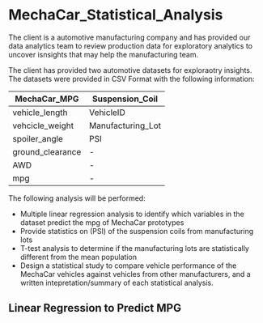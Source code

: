 # MechaCar_Statistical_Analysis

The client is a automotive manufacturing company and has provided our data analytics team to review production data for exploratory analytics to uncover isnsights that may help the manufacturing team.

The client has provided two automotive datasets for exploraotry insights. The datasets were provided in CSV Format with the following information:

|MechaCar_MPG|Suspension_Coil|
|---|---|
|vehicle_length|VehicleID|
|vehcicle_weight|Manufacturing_Lot|
|spoiler_angle|PSI|
|ground_clearance|-|
|AWD|-|
|mpg|-|

The following analysis will be performed:
- Multiple linear regression analysis to identify which variables in the dataset predict the mpg of MechaCar prototypes
- Provide statistics on (PSI) of the suspension coils from manufacturing lots
- T-test analysis to determine if the manufacturing lots are statistically different from the mean population
- Design a statistical study to compare vehicle performance of the MechaCar vehicles against vehicles from other manufacturers, and a written intepretation/summary of each statistical analysis.

## Linear Regression to Predict MPG
